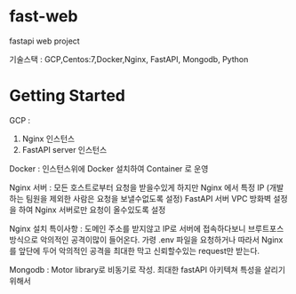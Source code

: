 # fast-web
fastapi web project


기술스택 : GCP,Centos:7,Docker,Nginx, FastAPI, Mongodb, Python 


# Getting Started


GCP : 
1. Nginx 인스턴스 
2. FastAPI server 인스턴스 

Docker :
인스턴스위에 Docker 설치하여 Container 로 운영 

Nginx 서버 : 모든 호스트로부터 요청을 받을수있게 하지만 Nginx 에서 특정 IP (개발 하는 팀원을 제외한 사람은 요청을 보낼수없도록 설정)
FastAPI 서버 VPC 방화벽 설정을 하여 Nginx 서버로만 요청이 올수있도록 설정 

Nginx 설치 특이사항 : 도메인 주소를 받지않고 IP로 서버에 접속하다보니 브루트포스방식으로 악의적인 공격이많이 들어온다. 가령 .env 파일을 요청하거나 
따라서 Nginx 를 앞단에 두어 악의적인 공격을 최대한 막고 신뢰할수있는 request만 받는다.


Mongodb : Motor library로 비동기로 작성. 최대한 fastAPI 아키텍쳐 특성을 살리기위해서







